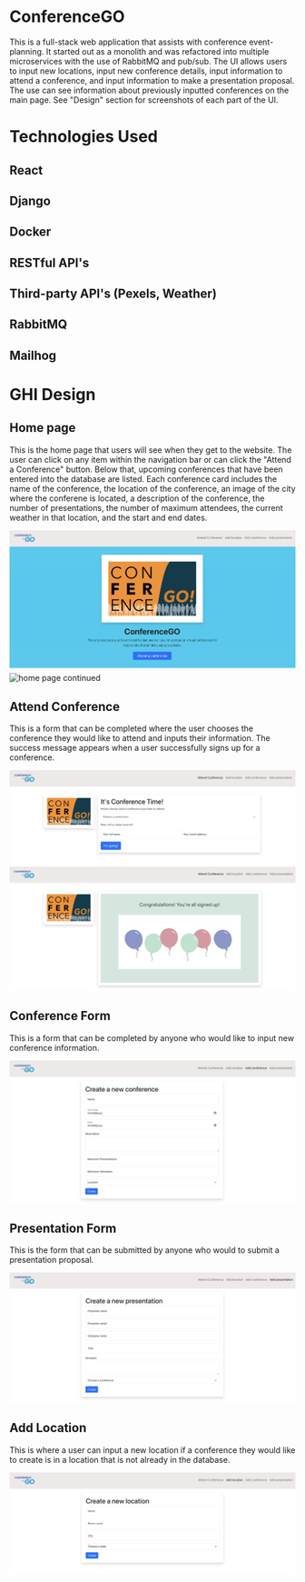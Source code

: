 # ConferenceGO
This is a full-stack web application that assists with conference event-planning. It started out as a monolith and was refactored into multiple microservices with the use of RabbitMQ and pub/sub. The UI allows users to input new locations, input new conference details, input information to attend a conference, and input information to make a presentation proposal. The use can see information about previously inputted conferences on the main page. See "Design" section for screenshots of each part of the UI.

# Technologies Used
## React
## Django
## Docker
## RESTful API's
## Third-party API's (Pexels, Weather)
## RabbitMQ
## Mailhog


# GHI Design


## Home page

This is the home page that users will see when they get to the website. The user can click on any item within the navigation bar or can click the "Attend a Conference" button. Below that, upcoming conferences that have been entered into the database are listed. Each conference card includes the name of the conference, the location of the conference, an image of the city where the conferene is located, a description of the conference, the number of presentations, the number of maximum attendees, the current weather in that location, and the start and end dates. 

![home page](docs/wireframes/homepage.png)
![home page continued](docs/wireframes/homepagecont.png)


## Attend Conference

This is a form that can be completed where the user chooses the conference they would like to attend and inputs their information. The success message appears when a user successfully signs up for a conference.

![attend conference](docs/wireframes/attendconference.png)
![success message](docs/wireframes/successmessage.png)


## Conference Form

This is a form that can be completed by anyone who would like to input new conference information.

![conference form](docs/wireframes/conferenceform.png)


## Presentation Form

This is the form that can be submitted by anyone who would to submit a presentation proposal.

![presentation form](docs/wireframes/presentationform.png)


## Add Location

This is where a user can input a new location if a conference they would like to create is in a location that is not already in the database.

![add location](docs/wireframes/locationform.png)
